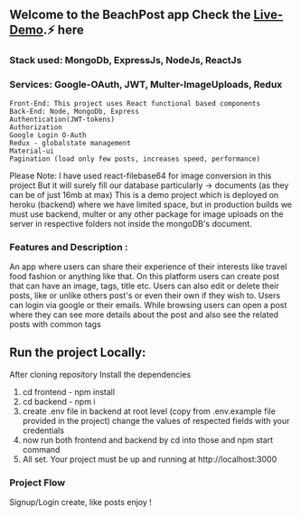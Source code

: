 ## Welcome to the BeachPost app Check the [Live-Demo].⚡ here

### Stack used: MongoDb, ExpressJs, NodeJs, ReactJs

### Services: Google-OAuth, JWT, Multer-ImageUploads, Redux

    Front-End: This project uses React functional based components 
    Back-End: Node, MongoDb, Express
    Authentication(JWT-tokens)
    Authorization
    Google Login O-Auth
    Redux - globalstate management 
    Material-ui
    Pagination (load only few posts, increases speed, performance)
    
Please Note: I have used react-filebase64 for image conversion in this project 
But it will surely fill our database particularly -> documents (as they can be of just 16mb at max)
This is a demo project which is deployed on heroku (backend) where we have limited space, but in production builds we must use backend, multer or any other package for image uploads on the server in respective folders not inside the mongoDB's document.     

### Features and Description :
An app where users can share their experience of their interests like travel food fashion or anything like that. 
On this platform users can create post that can have an image, tags, title etc. 
Users can also edit or delete their posts, like or unlike others post's or even their own if they wish to. 
Users can login via google or their emails.
While browsing users can open a post where they can see more details about the post and also see the related posts with common tags

## Run the project Locally:
After cloning repository 
Install the dependencies
1. cd frontend - npm install
2. cd backend - npm i
3. create .env file in backend at root level (copy from .env.example file provided in the project)
   change the values of respected fields with your credentials
4. now run both frontend and backend by cd into those and npm start command
5. All set. Your project must be up and running at http://localhost:3000

### Project Flow
Signup/Login create, like  posts enjoy !

[Live-Demo]: https://beachpost.netlify.app